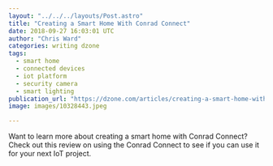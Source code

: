 ```yaml
---
layout: "../../../layouts/Post.astro"
title: "Creating a Smart Home With Conrad Connect"
date: 2018-09-27 16:03:01 UTC
author: "Chris Ward"
categories: writing dzone
tags:
  - smart home
  - connected devices
  - iot platform
  - security camera
  - smart lighting
publication_url: "https://dzone.com/articles/creating-a-smart-home-with-conrad-connect"
image: images/10328443.jpeg

---
```

Want to learn more about creating a smart home with Conrad Connect? Check out this review on using the Conrad Connect to see if you can use it for your next IoT project.

